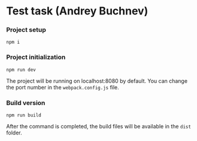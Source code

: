 # Test task (Andrey Buchnev)

### Project setup
```
npm i
```

### Project initialization
```
npm run dev
```
The project will be running on localhost:8080 by default. You can change the port number in the `webpack.config.js`  file.

### Build version
```
npm run build
```
After the command is completed, the build files will be available in the `dist` folder.
